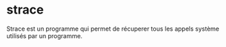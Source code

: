 # strace
Strace est un programme qui permet de récuperer tous les appels système utilisés par un programme.
